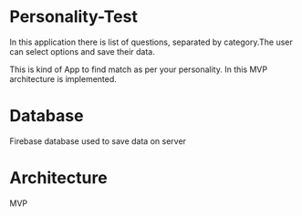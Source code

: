 # Personality-Test

In this application there is list of questions, separated by category.The user can select options and save their data.

This is kind of App to find match as per your personality. 
In this MVP architecture is implemented.

# Database
Firebase database used to save data on server

# Architecture
MVP


